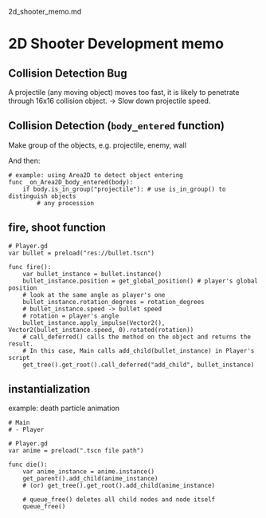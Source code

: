 2d_shooter_memo.md
# 2D Shooter Development memo

## Collision Detection Bug
A projectile (any moving object) moves too fast, it is likely to penetrate through 16x16 collision object. 
-> Slow down projectile speed.

## Collision Detection (`body_entered` function)
Make group of the objects, e.g. projectile, enemy, wall

And then:
```gdscript
# example: using Area2D to detect object entering
func _on_Area2D_body_entered(body):
	if body.is_in_group("projectile"): # use is_in_group() to distinguish objects
		# any procession
```

## fire, shoot function
```
# Player.gd
var bullet = preload("res://bullet.tscn")

func fire():
	var bullet_instance = bullet.instance()
	bullet_instance.position = get_global_position() # player's global position
	# look at the same angle as player's one
	bullet_instance.rotation_degrees = rotation_degrees
	# bullet_instance.speed -> bullet speed
	# rotation = player's angle
	bullet_instance.apply_impulse(Vector2(), Vector2(bullet_instance.speed, 0).rotated(rotation))
	# call_deferred() calls the method on the object and returns the result.
	# In this case, Main calls add_child(bullet_instance) in Player's script
	get_tree().get_root().call_deferred("add_child", bullet_instance)
```

## instantialization
example: death particle animation
```
# Main
# - Player

# Player.gd
var anime = preload(".tscn file path")

func die():
	var anime_instance = anime.instance()
	get_parent().add_child(anime_instance)
	# (or) get_tree().get_root().add_child(anime_instance)
	
	# queue_free() deletes all child nodes and node itself
	queue_free()
```

## 


